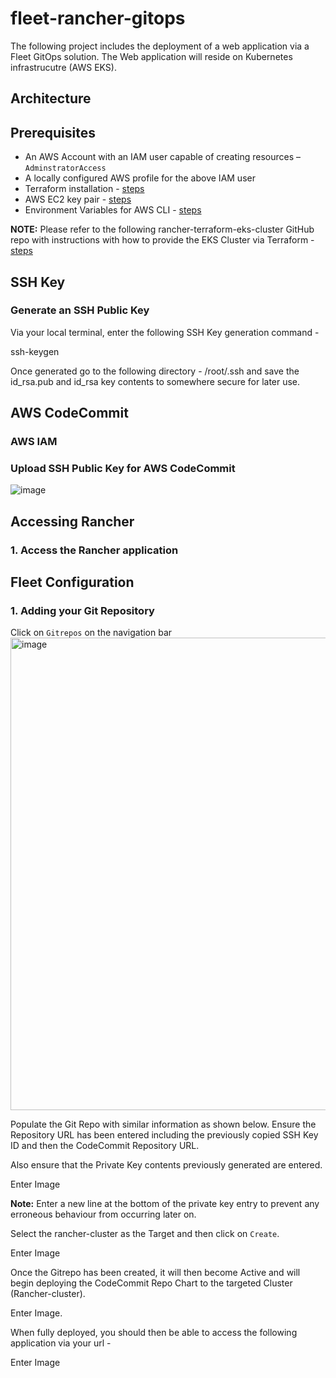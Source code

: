 # fleet-rancher-gitops
The following project includes the deployment of a web application via a Fleet GitOps solution. The Web application will reside on Kubernetes infrastrucutre (AWS EKS).

## Architecture

## Prerequisites
* An AWS Account with an IAM user capable of creating resources – `AdminstratorAccess`
* A locally configured AWS profile for the above IAM user
* Terraform installation - [steps](https://learn.hashicorp.com/tutorials/terraform/install-cli)
* AWS EC2 key pair - [steps](https://docs.aws.amazon.com/AWSEC2/latest/UserGuide/ec2-key-pairs.html)
* Environment Variables for AWS CLI - [steps](https://docs.aws.amazon.com/cli/latest/userguide/cli-configure-envvars.html)

**NOTE:** Please refer to the following rancher-terraform-eks-cluster GitHub repo with instructions with how to provide the EKS Cluster via Terraform - [steps](https://github.com/BJWRD/Terraform/edit/main/rancher-terraform-eks-cluster)

## SSH Key

### Generate an SSH Public Key
Via your local terminal, enter the following SSH Key generation command -

  ssh-keygen

Once generated go to the following directory - /root/.ssh and save the id_rsa.pub and id_rsa key contents to somewhere secure for later use. 

## AWS CodeCommit


### AWS IAM 

### Upload SSH Public Key for AWS CodeCommit

![image](https://github.com/BJWRD/Kubernetes/assets/83971386/428601c1-2167-40c7-84d2-fd51a5fdc6ca)

## Accessing Rancher 

### 1. Access the Rancher application

 
## Fleet Configuration

### 1. Adding your Git Repository

Click on `Gitrepos` on the navigation bar 
<img width="756" alt="image" src="https://user-images.githubusercontent.com/83971386/216155301-bf24de39-7d09-4907-8978-0c3c80c3a42a.png">

Populate the Git Repo with similar information as shown below. Ensure the Repository URL has been entered including the previously copied SSH Key ID and then the CodeCommit Repository URL.

Also ensure that the Private Key contents previously generated are entered.

Enter Image

**Note:** Enter a new line at the bottom of the private key entry to prevent any erroneous behaviour from occurring later on.

Select the rancher-cluster as the Target and then click on `Create`.

Enter Image

Once the Gitrepo has been created, it will then become Active and will begin deploying the CodeCommit Repo Chart to the targeted Cluster (Rancher-cluster). 

Enter Image.

When fully deployed, you should then be able to access the following application via your url - 

Enter Image


